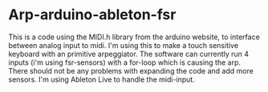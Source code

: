 Arp-arduino-ableton-fsr
=======================

This is a code using the MIDI.h library from the arduino website, to interface between analog input to midi.
I'm using this to make a touch sensitive keyboard with an primitive arpeggiator. The software can currently 
run 4 inputs (i'm using fsr-sensors) with a for-loop which is causing the arp. There should not be any problems
with expanding the code and add more sensors. I'm using Ableton Live to handle the midi-input. 
